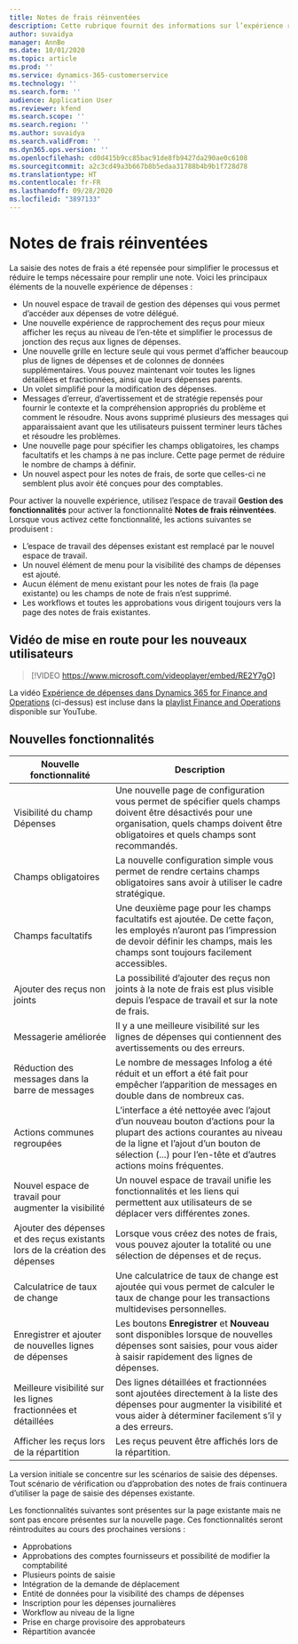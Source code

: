 ```yaml
---
title: Notes de frais réinventées
description: Cette rubrique fournit des informations sur l’expérience remodelée et repensée pour la saisie des notes de frais.
author: suvaidya
manager: AnnBe
ms.date: 10/01/2020
ms.topic: article
ms.prod: ''
ms.service: dynamics-365-customerservice
ms.technology: ''
ms.search.form: ''
audience: Application User
ms.reviewer: kfend
ms.search.scope: ''
ms.search.region: ''
ms.author: suvaidya
ms.search.validFrom: ''
ms.dyn365.ops.version: ''
ms.openlocfilehash: cd0d415b9cc85bac91de8fb9427da290ae0c6108
ms.sourcegitcommit: a2c3cd49a3b667b8b5edaa31788b4b9b1f728d78
ms.translationtype: HT
ms.contentlocale: fr-FR
ms.lasthandoff: 09/28/2020
ms.locfileid: "3897133"
---
```

# <a name="expense-reports-reimagined"></a>Notes de frais réinventées

La saisie des notes de frais a été repensée pour simplifier le processus et réduire le temps nécessaire pour remplir une note. Voici les principaux éléments de la nouvelle expérience de dépenses :

- Un nouvel espace de travail de gestion des dépenses qui vous permet d’accéder aux dépenses de votre délégué.
- Une nouvelle expérience de rapprochement des reçus pour mieux afficher les reçus au niveau de l’en-tête et simplifier le processus de jonction des reçus aux lignes de dépenses.
- Une nouvelle grille en lecture seule qui vous permet d’afficher beaucoup plus de lignes de dépenses et de colonnes de données supplémentaires. Vous pouvez maintenant voir toutes les lignes détaillées et fractionnées, ainsi que leurs dépenses parents.
- Un volet simplifié pour la modification des dépenses.
- Messages d’erreur, d’avertissement et de stratégie repensés pour fournir le contexte et la compréhension appropriés du problème et comment le résoudre. Nous avons supprimé plusieurs des messages qui apparaissaient avant que les utilisateurs puissent terminer leurs tâches et résoudre les problèmes.
- Une nouvelle page pour spécifier les champs obligatoires, les champs facultatifs et les champs à ne pas inclure. Cette page permet de réduire le nombre de champs à définir.
- Un nouvel aspect pour les notes de frais, de sorte que celles-ci ne semblent plus avoir été conçues pour des comptables.

Pour activer la nouvelle expérience, utilisez l’espace de travail **Gestion des fonctionnalités** pour activer la fonctionnalité **Notes de frais réinventées**. Lorsque vous activez cette fonctionnalité, les actions suivantes se produisent :

- L’espace de travail des dépenses existant est remplacé par le nouvel espace de travail.
- Un nouvel élément de menu pour la visibilité des champs de dépenses est ajouté.
- Aucun élément de menu existant pour les notes de frais (la page existante) ou les champs de note de frais n’est supprimé.
- Les workflows et toutes les approbations vous dirigent toujours vers la page des notes de frais existantes.

## <a name="getting-started-video-for-new-users"></a>Vidéo de mise en route pour les nouveaux utilisateurs

> [!VIDEO https://www.microsoft.com/videoplayer/embed/RE2Y7gO]

La vidéo [Expérience de dépenses dans Dynamics 365 for Finance and Operations](https://youtu.be/Ocy-MsTvEE0) (ci-dessus) est incluse dans la [playlist Finance and Operations](https://www.youtube.com/playlist?list=PLcakwueIHoT_SYfIaPGoOhloFoCXiUSyW) disponible sur YouTube.

## <a name="new-features"></a>Nouvelles fonctionnalités

| Nouvelle fonctionnalité | Description |
|---|----|
| Visibilité du champ Dépenses | Une nouvelle page de configuration vous permet de spécifier quels champs doivent être désactivés pour une organisation, quels champs doivent être obligatoires et quels champs sont recommandés. |
| Champs obligatoires | La nouvelle configuration simple vous permet de rendre certains champs obligatoires sans avoir à utiliser le cadre stratégique. |
| Champs facultatifs | Une deuxième page pour les champs facultatifs est ajoutée. De cette façon, les employés n’auront pas l’impression de devoir définir les champs, mais les champs sont toujours facilement accessibles. |
| Ajouter des reçus non joints | La possibilité d’ajouter des reçus non joints à la note de frais est plus visible depuis l’espace de travail et sur la note de frais. |
| Messagerie améliorée | Il y a une meilleure visibilité sur les lignes de dépenses qui contiennent des avertissements ou des erreurs. |
| Réduction des messages dans la barre de messages| Le nombre de messages Infolog a été réduit et un effort a été fait pour empêcher l’apparition de messages en double dans de nombreux cas. |
| Actions communes regroupées | L’interface a été nettoyée avec l’ajout d’un nouveau bouton d’actions pour la plupart des actions courantes au niveau de la ligne et l’ajout d’un bouton de sélection (...) pour l’en-tête et d’autres actions moins fréquentes. |
| Nouvel espace de travail pour augmenter la visibilité | Un nouvel espace de travail unifie les fonctionnalités et les liens qui permettent aux utilisateurs de se déplacer vers différentes zones. |
| Ajouter des dépenses et des reçus existants lors de la création des dépenses | Lorsque vous créez des notes de frais, vous pouvez ajouter la totalité ou une sélection de dépenses et de reçus. |
| Calculatrice de taux de change | Une calculatrice de taux de change est ajoutée qui vous permet de calculer le taux de change pour les transactions multidevises personnelles. |
| Enregistrer et ajouter de nouvelles lignes de dépenses | Les boutons **Enregistrer** et **Nouveau** sont disponibles lorsque de nouvelles dépenses sont saisies, pour vous aider à saisir rapidement des lignes de dépenses. |
| Meilleure visibilité sur les lignes fractionnées et détaillées | Des lignes détaillées et fractionnées sont ajoutées directement à la liste des dépenses pour augmenter la visibilité et vous aider à déterminer facilement s’il y a des erreurs. |
| Afficher les reçus lors de la répartition | Les reçus peuvent être affichés lors de la répartition. |

La version initiale se concentre sur les scénarios de saisie des dépenses. Tout scénario de vérification ou d’approbation des notes de frais continuera d’utiliser la page de saisie des dépenses existante.

Les fonctionnalités suivantes sont présentes sur la page existante mais ne sont pas encore présentes sur la nouvelle page. Ces fonctionnalités seront réintroduites au cours des prochaines versions :

- Approbations
- Approbations des comptes fournisseurs et possibilité de modifier la comptabilité
- Plusieurs points de saisie
- Intégration de la demande de déplacement
- Entité de données pour la visibilité des champs de dépenses
- Inscription pour les dépenses journalières
- Workflow au niveau de la ligne
- Prise en charge provisoire des approbateurs
- Répartition avancée
